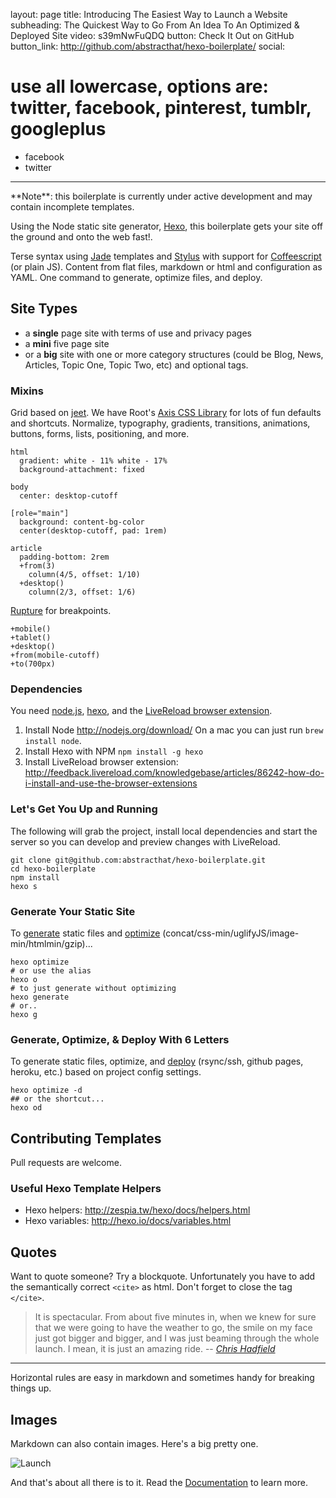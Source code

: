 layout: page
title: Introducing The Easiest Way to Launch a Website
subheading: The Quickest Way to Go From An Idea To An Optimized & Deployed Site 
video: s39mNwFuQDQ
button: Check It Out on GitHub
button_link: http://github.com/abstracthat/hexo-boilerplate/
social:
  # use all lowercase, options are: twitter, facebook, pinterest, tumblr, googleplus
  - facebook
  - twitter
---

<div class="note"><p>**Note**: this boilerplate is currently under active development and may contain incomplete templates.</p></div>

Using the Node static site generator, [Hexo](https://github.com/tommy351/hexo), this boilerplate gets your site off the ground and onto the web fast!.

Terse syntax using [Jade](jade-lang.com/reference/) templates and [Stylus](http://learnboost.github.io/stylus/) with support for [Coffeescript](http://coffeescript.org/) (or plain JS). Content from flat files, markdown or html and configuration as YAML. One command to generate, optimize files, and deploy.

## Site Types
- a **single** page site with terms of use and privacy pages
- a **mini** five page site
- or a **big** site with one or more category structures (could be Blog, News, Articles, Topic One, Topic Two, etc) and optional tags.

### Mixins
Grid based on [jeet](http://jeet.gs/). We have Root's [Axis CSS Library](http://roots.cx/axis) for lots of fun defaults and shortcuts. Normalize, typography, gradients, transitions, animations, buttons, forms, lists, positioning, and more.

```
html
  gradient: white - 11% white - 17%
  background-attachment: fixed

body
  center: desktop-cutoff

[role="main"]
  background: content-bg-color
  center(desktop-cutoff, pad: 1rem)

article
  padding-bottom: 2rem
  +from(3)
    column(4/5, offset: 1/10)
  +desktop()
    column(2/3, offset: 1/6)
```

[Rupture](https://github.com/jenius/rupture) for breakpoints.

```
+mobile()
+tablet()
+desktop()
+from(mobile-cutoff)
+to(700px)
```

### Dependencies
You need [node.js](http://nodejs.org/download/), [hexo](https://github.com/tommy351/hexo), and the [LiveReload browser extension](http://feedback.livereload.com/knowledgebase/articles/86242-how-do-i-install-and-use-the-browser-extensions).

1. Install Node http://nodejs.org/download/ On a mac you can just run `brew install node`.
1. Install Hexo with NPM `npm install -g hexo`
1. Install LiveReload browser extension: http://feedback.livereload.com/knowledgebase/articles/86242-how-do-i-install-and-use-the-browser-extensions

### Let's Get You Up and Running
The following will grab the project, install local dependencies and start the server so you can develop and preview changes with LiveReload.

```
git clone git@github.com:abstracthat/hexo-boilerplate.git
cd hexo-boilerplate
npm install
hexo s
```

### Generate Your Static Site
To [generate](http://hexo.io/docs/generating.html) static files and [optimize](https://github.com/abstracthat/hexo-generator-optimize) (concat/css-min/uglifyJS/image-min/htmlmin/gzip)...

```
hexo optimize
# or use the alias
hexo o
# to just generate without optimizing
hexo generate 
# or..
hexo g
```

### Generate, Optimize, & Deploy With 6 Letters
To generate static files, optimize, and [deploy](http://hexo.io/docs/deployment.html) (rsync/ssh, github pages, heroku, etc.) based on project config settings.

```
hexo optimize -d
## or the shortcut...
hexo od
```

## Contributing Templates
Pull requests are welcome.

### Useful Hexo Template Helpers
- Hexo helpers: http://zespia.tw/hexo/docs/helpers.html
- Hexo variables: http://hexo.io/docs/variables.html

## Quotes

Want to quote someone? Try a blockquote. Unfortunately you have to add the semantically correct `<cite>` as html. Don't forget to close the tag `</cite>`.

> It is spectacular. From about five minutes in, when we knew for sure that we were going to have the weather to go, the smile on my face just got bigger and bigger, and I was just beaming through the whole launch. I mean, it is just an amazing ride.
> -- <cite>[Chris Hadfield](http://www.brainyquote.com/quotes/keywords/launch.html#mbkKeBWCGfDhH1Zd.99)</cite>

***

Horizontal rules are easy in markdown and sometimes handy for breaking things up.

## Images

Markdown can also contain images. Here's a big pretty one.

![Launch](/assets/launch.jpg "Launch it!")

And that's about all there is to it. Read the [Documentation](/documentation) to learn more.